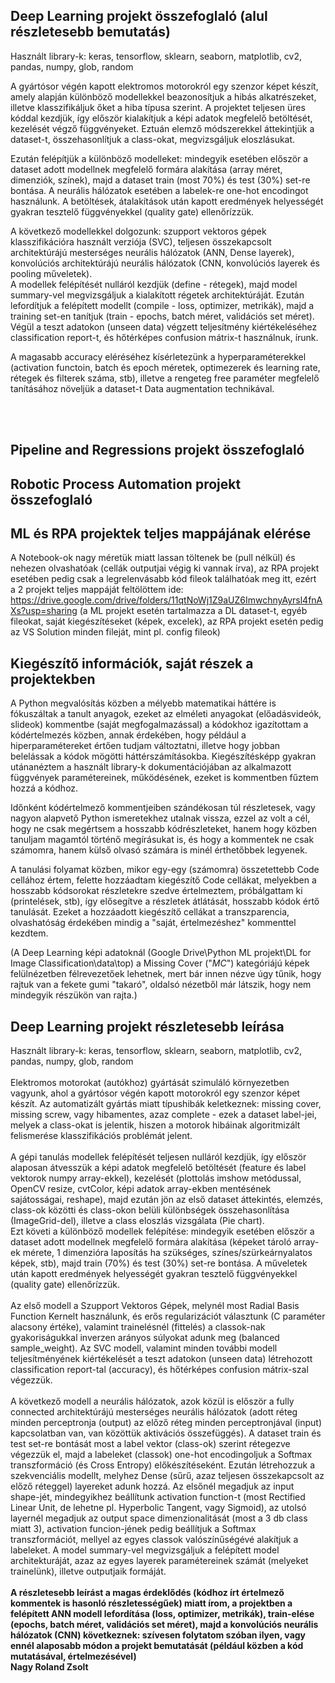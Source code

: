 Deep Learning projekt összefoglaló (alul részletesebb bemutatás)
-----------------------------------
Használt library-k: keras, tensorflow, sklearn, seaborn, matplotlib, cv2, pandas, numpy, glob, random 

A gyártósor végén kapott elektromos motorokról egy szenzor képet készít, amely alapján különböző modellekkel beazonosítjuk a hibás alkatrészeket, illetve klasszifikáljuk őket a hiba típusa szerint. A projektet teljesen üres kóddal kezdjük, így először kialakítjuk a képi adatok megfelelő betöltését, kezelését végző függvényeket. Eztuán elemző módszerekkel áttekintjük a dataset-t, összehasonlítjuk a class-okat, megvizsgáljuk eloszlásukat.

Ezután felépítjük a különböző modelleket: mindegyik esetében először a dataset adott modellnek megfelelő formára alakítása (array méret, dimenziók, színek), majd a dataset train (most 70%) és test (30%) set-re bontása. A neurális hálózatok esetében a labelek-re one-hot encodingot használunk. A betöltések, átalakítások után kapott eredmények helyességét gyakran tesztelő függvényekkel (quality gate) ellenőrízzük. <br>

A következő modellekkel dolgozunk: szupport vektoros gépek klasszifikációra használt verziója (SVC), teljesen összekapcsolt architektúrájú mesterséges neurális hálózatok (ANN, Dense layerek), konvolúciós architektúrájú neurális hálózatok (CNN, konvolúciós layerek és pooling műveletek). <br>
A modellek felépítését nulláról kezdjük (define - rétegek), majd model summary-vel megvizsgáljuk a kialakított régetek architektúráját. Ezután lefordítjuk a felépített modellt (compile - loss, optimizer, metrikák), majd a training set-en tanítjuk (train - epochs, batch méret, validációs set méret). Végül a teszt adatokon (unseen data) végzett teljesítmény kiértékeléséhez classification report-t, és hőtérképes confusion mátrix-t használnuk, írunk. <br>

A magasabb accuracy eléréséhez kísérletezünk a hyperparaméterekkel (activation functoin, batch és epoch méretek, optimezerek és learning rate, rétegek és filterek száma, stb), illetve a rengeteg free paraméter megfelelő tanításához növeljük a dataset-t Data augmentation technikával.

<br><br>



Pipeline and Regressions projekt összefoglaló 
-----------------------------------

Robotic Process Automation projekt összefoglaló
-----------------------------------

ML és RPA projektek teljes mappájának elérése
-----------------------------------
A Notebook-ok nagy méretük miatt lassan töltenek be (pull nélkül) és nehezen olvashatóak (cellák outputjai végig ki vannak írva),
az RPA projekt esetében pedig csak a legrelenvásabb kód fileok találhatóak meg itt, ezért    
a 2 projekt teljes mappáját feltölöttem ide:
https://drive.google.com/drive/folders/11qtNoWj1Z9aUZ6ImwchnyAyrsl4fnAXs?usp=sharing
(a ML projekt esetén tartalmazza a DL dataset-t, egyéb fileokat, saját kiegészítéseket (képek, excelek), 
az RPA projekt esetén pedig az VS Solution minden fileját, mint pl. config fileok)


Kiegészítő információk, saját részek a projektekben
-----------------------------------
A Python megvalósítás közben a mélyebb matematikai háttére is fókuszáltak a tanult anyagok, ezeket az elméleti anyagokat (előadásvideók, slideok) kommentbe (saját megfogalmazással) a kódokhoz igazítottam a kódértelmezés közben, annak érdekében, hogy például a hiperparamétereket értően tudjam változtatni, illetve hogy jobban belelássak a kódok mögötti háttérszámításokba. Kiegészítésképp gyakran utánanéztem a használt library-k dokumentációjában az alkalmazott függvények paramétereinek, működésének, ezeket is kommentben fűztem hozzá a kódhoz.

Időnként kódértelmező kommentjeiben szándékosan túl részletesek, vagy nagyon alapvető Python ismeretekhez utalnak vissza, ezzel az volt a cél, hogy ne csak megértsem a hosszabb kódrészleteket, hanem hogy közben tanuljam magamtól történő megírásukat is, és hogy a kommentek ne csak számomra, hanem külső olvasó számára is minél érthetőbbek legyenek.

A tanulási folyamat közben, mikor egy-egy (számomra) összetettebb Code cellához értem, felette hozzáadtam kiegészítő Code cellákat, melyekben a hosszabb kódsorokat részletekre szedve értelmeztem, próbálgattam ki (printelések, stb), így elősegítve a részletek átlátását, hosszabb kódok értő tanulását. Ezeket a hozzáadott kiegészítő cellákat a transzparencia, olvashatóság érdekében mindig a "saját, értelmezéshez" kommenttel kezdtem.

(A Deep Learning képi adatoknál (Google Drive\Python ML projekt\DL for Image Classification\data\top) a Missing Cover ("_MC_") kategóriájú képek felülnézetben félrevezetőek lehetnek, mert bár innen nézve úgy tűnik, hogy rajtuk van a fekete gumi "takaró", oldalsó nézetből már látszik, hogy nem mindegyik részükön van rajta.)

Deep Learning projekt részletesebb leírása
-----------------------------------
Használt library-k: keras, tensorflow, sklearn, seaborn, matplotlib, cv2, pandas, numpy, glob, random <br> <br>
Elektromos motorokat (autókhoz) gyártását szimuláló környezetben vagyunk, ahol a gyártósor végén kapott motorokról egy szenzor képet készít. Az automatizált gyártás miatt típushibák keletkeznek: missing cover, missing screw, vagy hibamentes, azaz complete - ezek a dataset label-jei, melyek a class-okat is jelentik, hiszen a motorok hibáinak algoritmizált felismerése klasszifikációs problémát jelent.<br><br>
A gépi tanulás modellek felépítését teljesen nulláról kezdjük, így először alaposan átvesszük a képi adatok megfelelő betöltését (feature és label vektorok numpy array-ekkel), kezelését (plottolás imshow metódussal, OpenCV resize, cvtColor, képi adatok array-ekben mentésének sajátosságai, reshape), majd ezután jön az első dataset áttekintés, elemzés, class-ok közötti és class-okon belüli különbségek összehasonlítása (ImageGrid-del), illetve a class eloszlás vizsgálata (Pie chart). <br>
Ezt követi a különböző modellek felépítése: mindegyik esetében először a dataset adott modellnek megfelelő formára alakítása (képeket tároló array-ek mérete, 1 dimenzióra laposítás ha szükséges, színes/szürkeárnyalatos képek, stb), majd train (70%) és test (30%) set-re bontása. A műveletek után kapott eredmények helyességét gyakran tesztelő függvényekkel (quality gate) ellenőrízzük. <br><br>
Az első modell a Szupport Vektoros Gépek, melynél most Radial Basis Function Kernelt használunk, és erős regularizációt választunk (C paraméter alacsony értéke), valamint trainelésnél (fittelés) a classok-nak gyakoriságukkal inverzen arányos súlyokat adunk meg (balanced sample_weight). Az SVC modell, valamint minden további modell teljesítményének kiértékelését a teszt adatokon (unseen data) létrehozott classification report-tal (accuracy), és hőtérképes confusion mátrix-szal végezzük.
<br><br>
A következő modell a neurális hálózatok, azok közül is először a fully connected architektúrájú mesterséges neurális hálózatok (adott réteg minden perceptronja (output) az előző réteg minden perceptronjával (input) kapcsolatban van, van közöttük aktivációs összefüggés). A dataset train és test set-re bontását most a label vektor (class-ok) szerint rétegezve végezzük el, majd a labeleket (classok) one-hot encodingoljuk a Softmax transzformáció (és Cross Entropy) előkészítéseként. Ezután létrehozzuk a szekvenciális modellt, melyhez Dense (sűrű, azaz teljesen összekapcsolt az előző réteggel) layereket adunk hozzá. Az elsőnél megadjuk az input shape-jét, mindegyikhez beállítunk activation function-t (most Rectified Linear Unit, de lehetne pl. Hyperbolic Tangent, vagy Sigmoid), az utolsó layernél megadjuk az output space dimenzionalitását (most a 3 db class miatt 3), activation funcion-jének pedig beállítjuk a Softmax transzformációt, mellyel az egyes classok valószínűségévé alakítjuk a labeleket. A model summary-vel megvizsgáljuk a felépített model architekturáját, azaz az egyes layerek paramétereinek számát (melyeket trainelünk), illetve outputjaik formáját.<br><br>
<b> A részletesebb leírást a magas érdeklődés (kódhoz írt értelmező kommentek is hasonló részletességűek) miatt írom, a projektben a felépített ANN modell lefordítása (loss, optimizer, metrikák), train-elése (epochs, batch méret, validációs set méret), majd a konvolúciós neurális hálózatok (CNN) következnek: szívesen folytatom szóban ilyen, vagy ennél alaposabb módon a projekt bemutatását (például közben a kód mutatásával, értelmezésével) <br>
Nagy Roland Zsolt</b>
